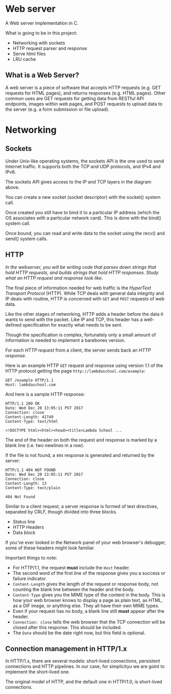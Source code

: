 # Web server

A Web server implementation in C.

What is going to be in this project:

- Networking with sockets
- HTTP request parser and response
- Serve html files
- LRU cache

## What is a Web Server?

A web server is a piece of software that accepts HTTP requests (e.g. GET requests for HTML pages), and returns responses (e.g. HTML pages). Other common uses are GET requests for getting data from RESTful API endpoints, images within web pages, and POST requests to upload data to the server (e.g. a form submission or file upload).

# Networking

## Sockets

Under Unix-like operating systems, the sockets API is the one used to send Internet traffic. It supports both the TCP and UDP protocols, and IPv4 and IPv6.

The sockets API gives access to the IP and TCP layers in the diagram above.

You can create a new socket (socket descriptor) with the socket() system call.

Once created you still have to bind it to a particular IP address (which the OS associates with a particular network card). This is done with the bind() system call.

Once bound, you can read and write data to the socket using the recv() and send() system calls.

## HTTP

_In the webserver, you will be writing code that parses down strings that hold HTTP requests, and builds strings that hold HTTP responses. Study what an HTTP request and response look like._

The final piece of information needed for web traffic is the _HyperText Transport Protocol_ (HTTP). While TCP deals with general data integrity and IP deals with routine, HTTP is concerned with `GET` and `POST` requests of web data.

Like the other stages of networking, HTTP adds a header before the data it wants to send with the packet. Like IP and TCP, this header has a well-defined specification for exactly what needs to be sent.

Though the specification is complex, fortunately only a small amount of information is needed to implement a barebones version.

For each _HTTP request_ from a client, the server sends back an _HTTP response_.

Here is an example HTTP `GET` request and response using version 1.1 of the HTTP protocol getting the page `http://lambdaschool.com/example`:

```
GET /example HTTP/1.1
Host: lambdaschool.com

```

And here is a sample HTTP response:

```
HTTP/1.1 200 OK
Date: Wed Dec 20 13:05:11 PST 2017
Connection: close
Content-Length: 41749
Content-Type: text/html

<!DOCTYPE html><html><head><title>Lambda School ...
```

The end of the header on both the request and response is marked by a blank line (i.e. two newlines in a row).

If the file is not found, a `404` response is generated and returned by the server:

```
HTTP/1.1 404 NOT FOUND
Date: Wed Dec 20 13:05:11 PST 2017
Connection: close
Content-Length: 13
Content-Type: text/plain

404 Not Found
```

Similar to a client request, a server response is formed of text directives, separated by CRLF, though divided into three blocks.

- Status line
- HTTP Headers
- Data block

If you've ever looked in the Network panel of your web browser's debugger, some of these headers might look familiar.

Important things to note:

* For HTTP/1.1, the request **must** include the `Host` header.
* The second word of the first line of the response gives you a success or failure indicator.
* `Content-Length` gives the length of the request or response body, not counting the blank line between the header and the body.
* `Content-Type` gives you the MIME type of the content in the body. This is how your web browser knows to display a page as plain text, as HTML, as a GIF image, or anything else. They all have their own MIME types.
* Even if your request has no body, a blank line still **must** appear after the header.
* `Connection: close` tells the web browser that the TCP connection will be closed after this response. This should be included.
* The `Date` should be the date right now, but this field is optional.

## Connection management in HTTP/1.x

In HTTP/1.x, there are several models: short-lived connections, persistent connections and HTTP pipelines. In our case, for simplicityu we are goint to implement the short-lived one.

The original model of HTTP, and the default one in HTTP/1.0, is short-lived connections. 
